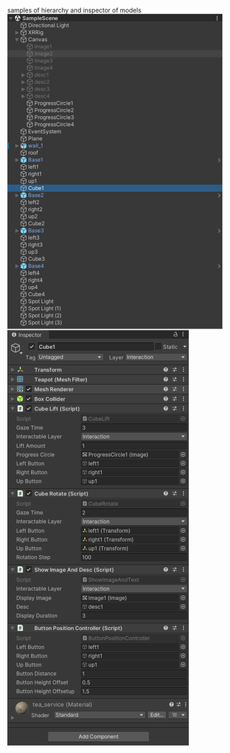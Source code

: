 samples of hierarchy and inspector of models  
![hierarchy](images/hierarchy.png)  
![inspector](images/inspector.png)  
